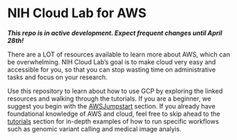 # NIH Cloud Lab for AWS

***This repo is in active development. Expect frequent changes until April 28th!***

There are a LOT of resources available to learn more about AWS, which can be overwhelming. NIH Cloud Lab’s goal is to make cloud very easy and accessible for you, so that you can stop wasting time on administrative tasks and focus on your research. 

Use this repository to learn about how to use GCP by exploring the linked resources and walking through the tutorials. If you are a beginner, we suggest you begin with the [AWSJumpstart](AWSJumpstart) section. If you already have foundational knowledge of AWS and cloud, feel free to skip ahead to the [tutorials](AWSJumpstart/tutorials) section for in-depth examples of how to run specific workflows such as genomic variant calling and medical image analyis.
